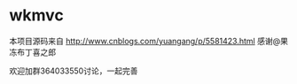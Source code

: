 # wkmvc

本项目源码来自
http://www.cnblogs.com/yuangang/p/5581423.html
感谢@果冻布丁喜之郎

 
欢迎加群364033550讨论，一起完善


